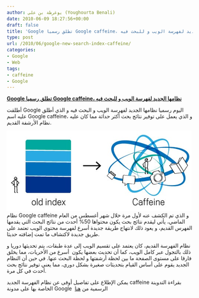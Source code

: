 ```yaml
---
author: يوغرطة بن علي (Youghourta Benali)
date: 2010-06-09 18:27:56+00:00
draft: false
title: 'Google تطلق رسميا Google caffeine، نظامها الجديد لفهرسة الويب و للبحث فيه  '
type: post
url: /2010/06/google-new-search-index-caffeine/
categories:
- Google
- Web
tags:
- caffeine
- Google
---
```


**[Google تطلق رسميا Google caffeine، نظامها الجديد لفهرسة الويب و للبحث فيه](https://www.it-scoop.com/2010/06/google-new-search-index-caffeine)**


أطلقت Google اليوم رسميا نظامها الجديد لفهرسة الويب و البحث فيه و الذي أطلق عليه اسم Google caffeine، و الذي يعمل على توفير نتائج بحث أكثر حداثة مما كان عليه نظام الأرشفة القديم.


[![](caffeine.jpg  )
](https://www.it-scoop.com/2010/06/google-new-search-index-caffeine)نظام Google caffeine و الذي تم الكشف عنه لأول مرة خلال شهر أغسطس من العام الماضي، يأتي ليقدم نتائج بحث يكون محتواها 50% أحدث من نتائج البحث التي يقدمها الفهرس القديم، و يعود ذلك لانتهاج طريقة جديدة أسرع لفهرسة محتوى الويب تعتمد على طريق جديدة لاكتشاف ما تمت إضافته حديثا.


نظام الفهرسة القديم، كان يعتمد على تقسيم الويب إلى عدة طبقات، يتم تحديثها دوريا و ذلك بالتجول عبر كامل الويب، كما أن تحديث بعضها يكون  أسرع من الأخريات، مما يخلق فارقا على مستوى الصفحة ما بين لحظة أرشفتها و لحظة البحث عنها. في حين أن النظام الجديد يقوم على أساس القيام بتحديثات صغيرة بشكل دوري، مما يعني توفير نتائج بحث أحدث في كل مرة.

يمكن الإطلاع على تفاصيل أوفى عن نظام الفهرسة الجديد caffeine بقراءة التدوينة الخاصة بها على مدونة Google  الرسمية من [هنا](http://googleblog.blogspot.com/2010/06/our-new-search-index-caffeine.html)
